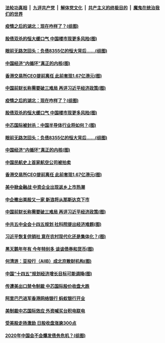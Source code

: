 ####  [法轮功真相](../../../../basic/blob/master/README.md?t=09301103) &nbsp;|&nbsp; [九评共产党](../../../../9ping.md/blob/master/README.md?t=09301103) &nbsp;|&nbsp; [解体党文化](../../../../jtdwh.md/blob/master/README.md?t=09301103)  &nbsp;|&nbsp; [共产主义的终极目的](../../../../gczydzjmd.md/blob/master/README.md?t=09301103) &nbsp;|&nbsp; [魔鬼在统治我们的世界](../../../../mgztzwmdsj.md/blob/master/README.md?t=09301103) 

#### [疫情之后的湖北：现在咋样了？(组图)](../pages/p5/947727.md?t=09301103) 

#### [股债双杀的恒大缓口气 中国楼市现更多风险(图)](../pages/p5/947686.md?t=09301103) 

#### [眼前无路怎回头：负债8355亿的恒大背后……(组图)](../pages/p5/947725.md?t=09301103) 

#### [中国经济“内循环”真正的内核(图)](../pages/p5/947694.md?t=09301103) 

#### [香港交易所CEO提前离任 此前套现1.67亿港元(图)](../pages/p5/947679.md?t=09301103) 

#### [中国前财长称需要破三难局 再评习近平经济政策(图)](../pages/p5/947593.md?t=09301103) 

#### [疫情之后的湖北：现在咋样了？(组图)](../pages/p5/947727.md?t=09301103) 

#### [股债双杀的恒大缓口气 中国楼市现更多风险(图)](../pages/p5/947686.md?t=09301103) 

#### [中芯国际被封杀：中国半导体行业将如何？(图)](../pages/p5/947719.md?t=09301103) 

#### [眼前无路怎回头：负债8355亿的恒大背后……(组图)](../pages/p5/947725.md?t=09301103) 

#### [中国经济“内循环”真正的内核(图)](../pages/p5/947694.md?t=09301103) 

#### [中国民航史上首家航空公司被拍卖](../pages/p5/947683.md?t=09301103) 

#### [香港交易所CEO提前离任 此前套现1.67亿港元(图)](../pages/p5/947679.md?t=09301103) 

#### [美中掀金融战 中资企业出现返乡上市热潮](../pages/p5/947673.md?t=09301103) 

#### [中企撤出美股又一家 新浪将从那斯达克下市](../pages/p5/947670.md?t=09301103) 

#### [中国前财长称需要破三难局 再评习近平经济政策(图)](../pages/p5/947593.md?t=09301103) 

#### [中共五中全会十四五规划 社科院提出经济难题(图)](../pages/p5/947596.md?t=09301103) 

#### [习近平恢复供销社 意在农村现代化还是集体化？(图)](../pages/p5/947607.md?t=09301103) 

#### [黑天鹅年年有 今年特别多 谈谈债券和货币(图)](../pages/p5/947601.md?t=09301103) 

#### [何清涟：亚投行（AIIB）成北京散财机构(图)](../pages/p5/947615.md?t=09301103) 

#### [中国“十四五”规划经济增长目标可能调降(图)](../pages/p5/947609.md?t=09301103) 

#### [传遭美出口禁令制裁 中芯国际股价收盘大跌](../pages/p5/947576.md?t=09301103) 

#### [阿里巴巴进军香港网络银行 蚂蚁银行开业](../pages/p5/947575.md?t=09301103) 

#### [美制裁中芯国际效应 外资喊买台积电联电](../pages/p5/947573.md?t=09301103) 

#### [受美股走扬激励 日股收盘涨逾300点](../pages/p5/947572.md?t=09301103) 

#### [2020年中国会不会爆发债务危机？​(组图)](../pages/p5/947518.md?t=09301103) 

